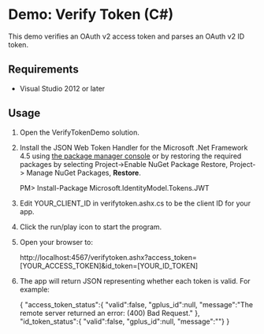 # Demo: Verify Token (C#) #

This demo verifies an OAuth v2 access token and parses an OAuth v2 ID token.

## Requirements ##
* Visual Studio 2012 or later

## Usage ##
1. Open the VerifyTokenDemo solution.
2. Install the JSON Web Token Handler for the Microsoft .Net Framework 4.5 using [the package manager console](http://docs.nuget.org/docs/start-here/using-the-package-manager-console) or by restoring the required packages by selecting Project->Enable NuGet Package Restore, Project-> Manage NuGet Packages, **Restore**.

    PM> Install-Package Microsoft.IdentityModel.Tokens.JWT
2. Edit YOUR_CLIENT_ID in verifytoken.ashx.cs to be the client ID for your app.
3. Click the run/play icon to start the program.
4. Open your browser to: 

    http://localhost:4567/verifytoken.ashx?access_token=[YOUR_ACCESS_TOKEN]&id_token=[YOUR_ID_TOKEN]

5. The app will return JSON representing whether each token is valid. For example:

    {
        "access_token_status":{
          "valid":false,
          "gplus_id":null,
          "message":"The remote server returned an error: (400) Bad Request."
        },
        "id_token_status":{
          "valid":false,
          "gplus_id":null,
          "message":""}
    }

